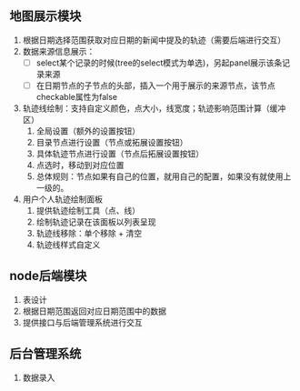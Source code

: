 ## 地图展示模块
1. 根据日期选择范围获取对应日期的新闻中提及的轨迹（需要后端进行交互）
2. 数据来源信息展示：
   - [ ] select某个记录的时候(tree的select模式为单选)，另起panel展示该条记录来源
   - [ ] 在日期节点的子节点的头部，插入一个用于展示的来源节点，该节点checkable属性为false
3. 轨迹线绘制：支持自定义颜色，点大小，线宽度；轨迹影响范围计算（缓冲区）
   1. 全局设置（额外的设置按钮）
   2. 目录节点进行设置（节点或拓展设置按钮）
   3. 具体轨迹节点进行设置（节点后拓展设置按钮）
   4. 点选时，移动到对应位置
   5. 总体规则：节点如果有自己的位置，就用自己的配置，如果没有就使用上一级的。
4. 用户个人轨迹绘制面板
   1. 提供轨迹绘制工具（点、线）
   2. 绘制轨迹记录在该面板以列表呈现
   3. 轨迹线移除：单个移除 + 清空
   4. 轨迹线样式自定义

## node后端模块
1. 表设计
2. 根据日期范围返回对应日期范围中的数据
3. 提供接口与后端管理系统进行交互

## 后台管理系统
1. 数据录入